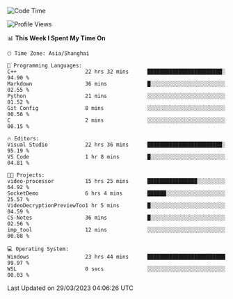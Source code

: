 <!--START_SECTION:waka-->
![Code Time](http://img.shields.io/badge/Code%20Time-812%20hrs%2041%20mins-blue)

![Profile Views](http://img.shields.io/badge/Profile%20Views-2-blue)

📊 **This Week I Spent My Time On** 

```text
🕑︎ Time Zone: Asia/Shanghai

💬 Programming Languages: 
C++                      22 hrs 32 mins      ████████████████████████░   94.90 % 
Markdown                 36 mins             █░░░░░░░░░░░░░░░░░░░░░░░░   02.55 % 
Python                   21 mins             ░░░░░░░░░░░░░░░░░░░░░░░░░   01.52 % 
Git Config               8 mins              ░░░░░░░░░░░░░░░░░░░░░░░░░   00.56 % 
C                        2 mins              ░░░░░░░░░░░░░░░░░░░░░░░░░   00.15 % 

🔥 Editors: 
Visual Studio            22 hrs 36 mins      ████████████████████████░   95.19 % 
VS Code                  1 hr 8 mins         █░░░░░░░░░░░░░░░░░░░░░░░░   04.81 % 

🐱‍💻 Projects: 
video-processor          15 hrs 25 mins      ████████████████░░░░░░░░░   64.92 % 
SocketDemo               6 hrs 4 mins        ██████░░░░░░░░░░░░░░░░░░░   25.57 % 
VideoDecryptionPreviewToo1 hr 5 mins         █░░░░░░░░░░░░░░░░░░░░░░░░   04.59 % 
CS-Notes                 36 mins             █░░░░░░░░░░░░░░░░░░░░░░░░   02.56 % 
imp_tool                 12 mins             ░░░░░░░░░░░░░░░░░░░░░░░░░   00.88 % 

💻 Operating System: 
Windows                  23 hrs 44 mins      █████████████████████████   99.97 % 
WSL                      0 secs              ░░░░░░░░░░░░░░░░░░░░░░░░░   00.03 % 
```


 Last Updated on 29/03/2023 04:06:26 UTC
<!--END_SECTION:waka-->